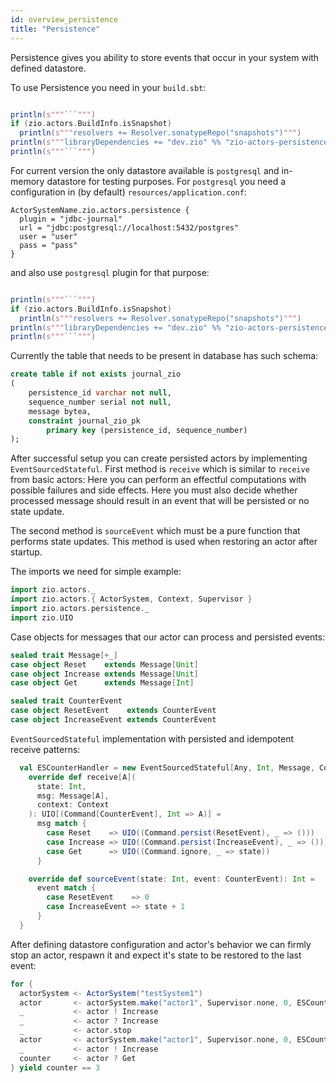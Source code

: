 ```yaml
---
id: overview_persistence
title: "Persistence"
---
```


Persistence gives you ability to store events that occur in your system with defined datastore. 

To use Persistence you need in your `build.sbt`:

```scala mdoc:passthrough

println(s"""```""")
if (zio.actors.BuildInfo.isSnapshot)
  println(s"""resolvers += Resolver.sonatypeRepo("snapshots")""")
println(s"""libraryDependencies += "dev.zio" %% "zio-actors-persistence" % "${zio.actors.BuildInfo.version}"""")
println(s"""```""")

```

For current version the only datastore available is `postgresql` and in-memory datastore for testing purposes. 
For `postgresql` you need a configuration in (by default) `resources/application.conf`:

```hocon
ActorSystemName.zio.actors.persistence {
  plugin = "jdbc-journal"
  url = "jdbc:postgresql://localhost:5432/postgres"
  user = "user"
  pass = "pass"
}
```

and also use `postgresql` plugin for that purpose:

```scala mdoc:passthrough

println(s"""```""")
if (zio.actors.BuildInfo.isSnapshot)
  println(s"""resolvers += Resolver.sonatypeRepo("snapshots")""")
println(s"""libraryDependencies += "dev.zio" %% "zio-actors-persistence-jdbc" % "${zio.actors.BuildInfo.version}"""")
println(s"""```""")

```

Currently the table that needs to be present in database has such schema:

```sql
create table if not exists journal_zio
(
	persistence_id varchar not null,
	sequence_number serial not null,
	message bytea,
	constraint journal_zio_pk
		primary key (persistence_id, sequence_number)
);
```

After successful setup you can create persisted actors by implementing `EventSourcedStateful`.
First method is `receive` which is similar to `receive` from basic actors: Here you can perform an 
effectful computations with possible failures and side effects. Here you must also decide whether
processed message should result in an event that will be persisted or no state update. 
 
The second method is `sourceEvent` which must be a pure function that performs state updates.
This method is used when restoring an actor after startup. 

The imports we need for simple example:

```scala mdoc:silent
import zio.actors._
import zio.actors.{ ActorSystem, Context, Supervisor }
import zio.actors.persistence._
import zio.UIO
```

Case objects for messages that our actor can process and persisted events:

```scala mdoc:silent
sealed trait Message[+_]
case object Reset    extends Message[Unit]
case object Increase extends Message[Unit]
case object Get      extends Message[Int]

sealed trait CounterEvent
case object ResetEvent    extends CounterEvent
case object IncreaseEvent extends CounterEvent
```

`EventSourcedStateful` implementation with persisted and idempotent receive patterns:

```scala mdoc:silent
  val ESCounterHandler = new EventSourcedStateful[Any, Int, Message, CounterEvent](PersistenceId("id1")) {
    override def receive[A](
      state: Int,
      msg: Message[A],
      context: Context
    ): UIO[(Command[CounterEvent], Int => A)] =
      msg match {
        case Reset    => UIO((Command.persist(ResetEvent), _ => ()))
        case Increase => UIO((Command.persist(IncreaseEvent), _ => ()))
        case Get      => UIO((Command.ignore, _ => state))
      }

    override def sourceEvent(state: Int, event: CounterEvent): Int =
      event match {
        case ResetEvent    => 0
        case IncreaseEvent => state + 1
      }
  }
```

After defining datastore configuration and actor's behavior we can firmly stop an actor, respawn it
and expect it's state to be restored to the last event:

```scala mdoc:silent
for {
  actorSystem <- ActorSystem("testSystem1")
  actor       <- actorSystem.make("actor1", Supervisor.none, 0, ESCounterHandler)
  _           <- actor ! Increase
  _           <- actor ? Increase
  _           <- actor.stop
  actor       <- actorSystem.make("actor1", Supervisor.none, 0, ESCounterHandler)
  _           <- actor ! Increase
  counter     <- actor ? Get
} yield counter == 3
```
